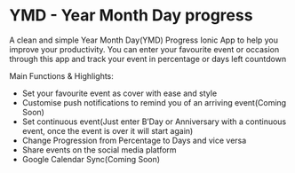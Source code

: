 # YMD - Year Month Day progress
A clean and simple Year Month Day(YMD) Progress Ionic App to help you improve your productivity. You can enter your favourite event or occasion through this app and track your event in percentage or days left countdown

Main Functions & Highlights:
- Set your favourite event as cover with ease and style
- Customise push notifications to remind you of an arriving event(Coming Soon)
- Set continuous event(Just enter B’Day or Anniversary with a continuous event, once the event is over it will start again)
- Change Progression from Percentage to Days and vice versa
- Share events on the social media platform
- Google Calendar Sync(Coming Soon)
